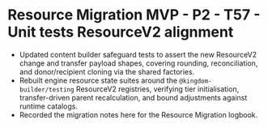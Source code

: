 # Resource Migration MVP - P2 - T57 - Unit tests ResourceV2 alignment

- Updated content builder safeguard tests to assert the new ResourceV2 change and transfer payload shapes, covering rounding, reconciliation, and donor/recipient cloning via the shared factories.
- Rebuilt engine resource state suites around the `@kingdom-builder/testing` ResourceV2 registries, verifying tier initialisation, transfer-driven parent recalculation, and bound adjustments against runtime catalogs.
- Recorded the migration notes here for the Resource Migration logbook.
